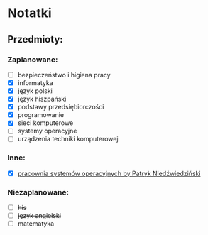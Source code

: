 # Notatki
## Przedmioty:
### Zaplanowane:
- [ ] bezpieczeństwo i higiena pracy
- [x] informatyka
- [x] język polski
- [x] język hiszpański
- [x] podstawy przedsiębiorczości
- [x] programowanie
- [x] sieci komputerowe
- [ ] systemy operacyjne
- [ ] urządzenia techniki komputerowej

### Inne:
- [X] [pracownia systemów operacyjnych by Patryk Niedźwiedziński](https://github.com/pniedzwiedzinski/pso/)

### Niezaplanowane:
- [ ] ~~his~~
- [ ] ~~język angielski~~
- [ ] ~~matematyka~~
